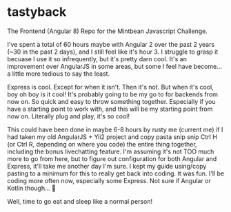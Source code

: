 # tastyback
The Frontend (Angular 8) Repo for the Mintbean Javascript Challenge.  

I've spent a total of 60 hours maybe with Angular 2 over the past 2 years (~30 in the past 2 days), and I still feel like it's hour 3.  I struggle to grasp it becuase I use it so infrequently, but it's pretty darn cool.  It's an improvement over AngularJS in some areas, but some I feel have become... a little more tedious to say the least.

Express is cool.  Except for when it isn't.  Then it's not.  But when it's cool, boy oh boy is it cool!  It's probably going to be my go to for backends from now on.  So quick and easy to throw something together.  Especially if you have a starting point to work with, and this will be my starting point from now on.  Literally plug and play, it's so cool!

This could have been done in maybe 6-8 hours by rusty me (current me) if I had taken my old AngularJS + Yii2 project and copy pasta snip snip Ctrl H (or Ctrl R, depending on where you code) the entire thing together, including the bonus livechatting feature.  I'm assuming it's not TOO much more to go from here, but to figure out configuration for both Angular and Express, it'll take me another day I'm sure.
I kept my guide using/copy pasting to a minimum for this to really get back into coding.  It was fun.  I'll be coding more often now, especially some Express.  Not sure if Angular or Kotlin though... 🤔

Well, time to go eat and sleep like a normal person!
